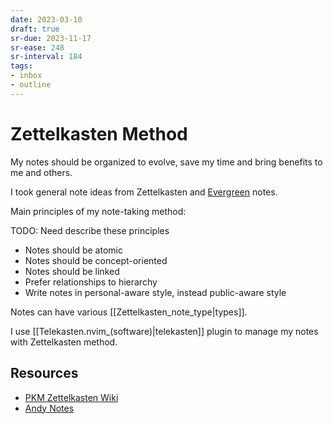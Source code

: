 ```yaml
---
date: 2023-03-10
draft: true
sr-due: 2023-11-17
sr-ease: 248
sr-interval: 184
tags:
- inbox
- outline
---
```


# Zettelkasten Method

My notes should be organized to evolve, save my time and bring benefits to me
and others.

I took general note ideas from Zettelkasten and
[Evergreen](https://notes.andymatuschak.org/About_these_notes) notes.

Main principles of my note-taking method:

TODO: Need describe these principles

- Notes should be atomic
- Notes should be concept-oriented
- Notes should be linked
- Prefer relationships to hierarchy
- Write notes in personal-aware style, instead public-aware style

Notes can have various [[Zettelkasten_note_type|types]].

I use [[Telekasten.nvim_(software)|telekasten]] plugin to manage my notes with Zettelkasten method.

## Resources

- [PKM Zettelkasten Wiki](https://zk.zettel.page/)
- [Andy Notes](https://notes.andymatuschak.org/About_these_notes)